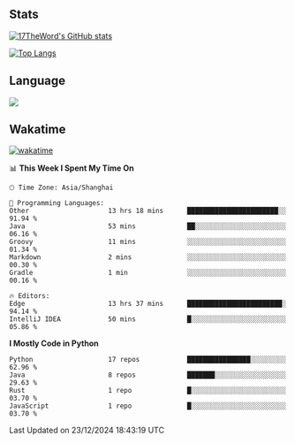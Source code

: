 ## Stats

[![17TheWord's GitHub stats](https://github-readme-stats.vercel.app/api?username=17TheWord&count_private=true&show_icons=true)](https://github.com/anuraghazra/github-readme-stats)

[![Top Langs](https://github-readme-stats.vercel.app/api/top-langs/?username=17TheWord&layout=compact&hide=html)](https://github.com/anuraghazra/github-readme-stats)

## Language

<img align="center" src="https://github-readme-stats-theword.vercel.app/api/wakatime?username=559772f0-9c03-4114-9e11-1b4b8b998e10&layout=compact&theme=dracula&hide_border=true">

## Wakatime

[![wakatime](https://wakatime.com/badge/user/559772f0-9c03-4114-9e11-1b4b8b998e10.svg)](https://wakatime.com/@559772f0-9c03-4114-9e11-1b4b8b998e10)

<!--START_SECTION:waka-->
📊 **This Week I Spent My Time On** 

```text
🕑︎ Time Zone: Asia/Shanghai

💬 Programming Languages: 
Other                    13 hrs 18 mins      ███████████████████████░░   91.94 % 
Java                     53 mins             ██░░░░░░░░░░░░░░░░░░░░░░░   06.16 % 
Groovy                   11 mins             ░░░░░░░░░░░░░░░░░░░░░░░░░   01.34 % 
Markdown                 2 mins              ░░░░░░░░░░░░░░░░░░░░░░░░░   00.30 % 
Gradle                   1 min               ░░░░░░░░░░░░░░░░░░░░░░░░░   00.16 % 

🔥 Editors: 
Edge                     13 hrs 37 mins      ████████████████████████░   94.14 % 
IntelliJ IDEA            50 mins             █░░░░░░░░░░░░░░░░░░░░░░░░   05.86 % 
```

**I Mostly Code in Python** 

```text
Python                   17 repos            ████████████████░░░░░░░░░   62.96 % 
Java                     8 repos             ███████░░░░░░░░░░░░░░░░░░   29.63 % 
Rust                     1 repo              █░░░░░░░░░░░░░░░░░░░░░░░░   03.70 % 
JavaScript               1 repo              █░░░░░░░░░░░░░░░░░░░░░░░░   03.70 % 
```




 Last Updated on 23/12/2024 18:43:19 UTC
<!--END_SECTION:waka-->
